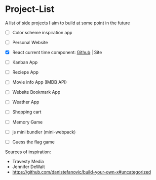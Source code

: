 # Project-List
A list of side projects I aim to build at some point in the future

* [ ] Color scheme inspiration app

* [ ] Personal Website

* [x] React current time component:
 [Github](https://github.com/Ma7eer/React-current-time-component) | Site

* [ ] Kanban App

* [ ] Reciepe App

* [ ] Movie info App (IMDB API)

* [ ] Website Bookmark App

* [ ] Weather App

* [ ] Shopping cart

* [ ] Memory Game

* [ ] js mini bundler (mini-webpack)

* [ ] Guess the flag game

Sources of inspiration:
* Travesty Media
* Jennifer DeWalt
* https://github.com/danistefanovic/build-your-own-x#uncategorized
